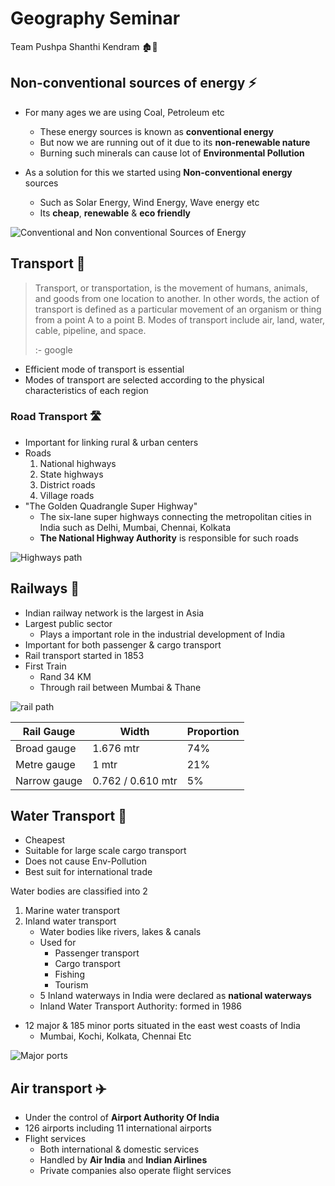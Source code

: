 # Geography Seminar

Team Pushpa Shanthi Kendram 🏚️💊

## Non-conventional sources of energy ⚡

- For many ages we are using Coal, Petroleum etc
  - These energy sources is known as **conventional energy**
  - But now we are running out of it due to its **non-renewable nature**
  - Burning such minerals can cause lot of **Environmental Pollution**

- As a solution for this we started using **Non-conventional energy** sources
  - Such as Solar Energy, Wind Energy, Wave energy etc
  - Its **cheap**, **renewable** & **eco friendly**

![Conventional and Non conventional Sources of Energy](https://cdn1.byjus.com/wp-content/uploads/2020/07/Conventional-and-Non-conventional-Sources-of-Energy.png)



## Transport 🚗

> Transport, or transportation, is the movement of humans, animals, and goods from one location to another. In other words, the action of transport is defined as a particular movement of an organism or thing from a point A to a point B. Modes of transport include air, land, water, cable, pipeline, and space.
>
> :- google

- Efficient mode of transport is essential
- Modes of transport are selected according to the physical characteristics of each region



### Road Transport 🛣️

- Important for linking rural & urban centers
- Roads
  1. National highways
  2. State highways
  3. District roads
  4. Village roads
- "The Golden Quadrangle Super Highway"
  - The six-lane super highways connecting the metropolitan cities in India such as Delhi, Mumbai, Chennai, Kolkata
  - **The National Highway Authority** is responsible for such roads

![Highways path](https://upload.wikimedia.org/wikipedia/commons/d/d9/Golden_Quadrilateral.svg)



## Railways 🚂

- Indian railway network is the largest in Asia
- Largest public sector
  - Plays a important role in the industrial development of India
- Important for both passenger & cargo transport
- Rail transport started in 1853
- First Train
  - Rand 34 KM
  - Through rail between Mumbai & Thane

![rail path](https://upload.wikimedia.org/wikipedia/commons/thumb/7/7f/Indian_Railways_network-en.svg/1200px-Indian_Railways_network-en.svg.png)

| Rail Gauge   | Width             | Proportion |
| ------------ | ----------------- | ---------- |
| Broad gauge  | 1.676 mtr         | 74%        |
| Metre gauge  | 1 mtr             | 21%        |
| Narrow gauge | 0.762 / 0.610 mtr | 5%         |



## Water Transport 🚢

- Cheapest
- Suitable for large scale cargo transport
- Does not cause Env-Pollution
- Best suit for international trade

Water bodies are classified into 2

1. Marine water transport
2. Inland water transport
   - Water bodies like rivers, lakes & canals
   - Used for
     - Passenger transport
     - Cargo transport
     - Fishing
     - Tourism
   - 5 Inland waterways in India were declared as **national waterways**
   - Inland Water Transport Authority: formed in 1986

- 12 major & 185 minor ports situated in the east west coasts of India
  - Mumbai, Kochi, Kolkata, Chennai Etc

![Major ports](https://1.bp.blogspot.com/-i5o9ZgXqceo/X1YTEF9QqsI/AAAAAAAABD8/Zg35ESB-Kuwc-DQwd3LespjpE3QTcnKDgCPcBGAYYCw/s589/Major-ports-india.jpg)

## Air transport ✈️

- Under the control of **Airport Authority Of India**
- 126 airports including 11 international airports
- Flight services
  - Both international  & domestic services
  - Handled by **Air India** and **Indian Airlines**
  - Private companies also operate flight services
